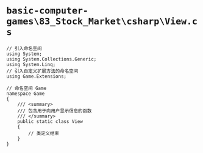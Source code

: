 # `basic-computer-games\83_Stock_Market\csharp\View.cs`

```
// 引入命名空间
using System;
using System.Collections.Generic;
using System.Linq;
// 引入自定义扩展方法的命名空间
using Game.Extensions;

// 命名空间 Game
namespace Game
{
    /// <summary>
    /// 包含用于向用户显示信息的函数
    /// </summary>
    public static class View
    {
        // 类定义结束
    }
}
```